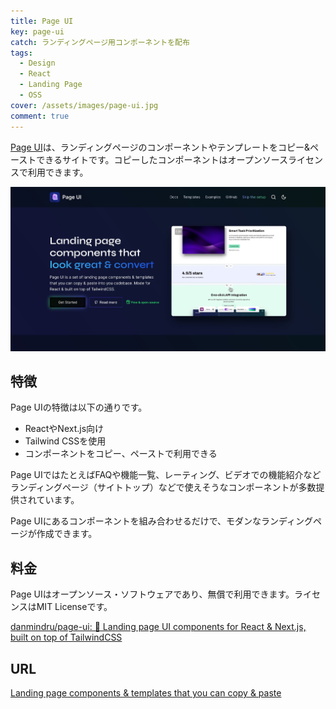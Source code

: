 ```yaml
---
title: Page UI
key: page-ui
catch: ランディングページ用コンポーネントを配布
tags:
  - Design
  - React
  - Landing Page
  - OSS
cover: /assets/images/page-ui.jpg
comment: true
---
```


[Page UI](https://pageui.shipixen.com/)は、ランディングページのコンポーネントやテンプレートをコピー&ペーストできるサイトです。コピーしたコンポーネントはオープンソースライセンスで利用できます。

[![Page UIのWebサイト](/assets/images/page-ui.jpg)](https://pageui.shipixen.com/)

<!--more-->

## 特徴

Page UIの特徴は以下の通りです。

- ReactやNext.js向け
- Tailwind CSSを使用
- コンポーネントをコピー、ペーストで利用できる

Page UIではたとえばFAQや機能一覧、レーティング、ビデオでの機能紹介などランディングページ（サイトトップ）などで使えそうなコンポーネントが多数提供されています。

Page UIにあるコンポーネントを組み合わせるだけで、モダンなランディングページが作成できます。

## 料金

Page UIはオープンソース・ソフトウェアであり、無償で利用できます。ライセンスはMIT Licenseです。

[danmindru/page-ui: 📃 Landing page UI components for React & Next.js, built on top of TailwindCSS](https://github.com/danmindru/page-ui)

## URL

[Landing page components & templates that you can copy & paste](https://pageui.shipixen.com/)
